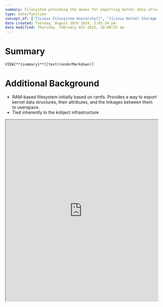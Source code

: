 ```yaml
---
summary: Filesystem providing the means for exporting kernel data structures, their attributes, and the linkages between them to userspace.
type: note/function
concept_of: ["[[Linux Filesystem Hierarchy]]", "[[Linux Kernel Storage Interfaces]]"]
date created: Tuesday, August 20th 2024, 2:05:34 pm
date modified: Thursday, February 6th 2025, 10:00:55 am
---
```

# Summary
`VIEW[**{summary}**][text(renderMarkdown)]`

# Additional Background
- RAM-based filesystem initially based on ramfs. Provides a way to export kernel data structures, their attributes, and the linkages between them to userspace. 
- Tied inherently to the kobject infrastructure

<iframe src="https://docs.kernel.org/filesystems/sysfs.html" style="width: 100%; height: 600px;background-color:white;"></iframe>
